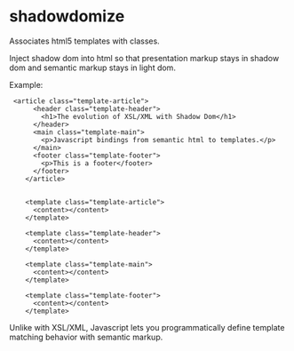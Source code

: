 shadowdomize
============

Associates html5 templates with classes.

Inject shadow dom into html so that presentation markup stays in shadow dom and semantic markup stays in light dom.

Example:

```
 <article class="template-article">
      <header class="template-header">
        <h1>The evolution of XSL/XML with Shadow Dom</h1>
      </header>
      <main class="template-main">
        <p>Javascript bindings from semantic html to templates.</p>
      </main>
      <footer class="template-footer">
        <p>This is a footer</footer>
      </footer>
    </article>


    <template class="template-article">
      <content></content>
    </template>

    <template class="template-header">
      <content></content>
    </template>

    <template class="template-main">
      <content></content>
    </template>

    <template class="template-footer">
      <content></content>
    </template>
```

Unlike with XSL/XML, Javascript lets you programmatically define template matching behavior with semantic markup.

